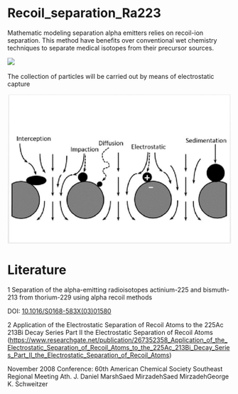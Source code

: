 # Recoil_separation_Ra223
Mathematic modeling separation alpha emitters relies on recoil-ion separation. 
This method have benefits over conventional wet chemistry techniques to separate medical isotopes from their precursor sources.

<img src="https://physics.aps.org/assets/40faa6b5-0173-450e-94a3-dfc8cd6f5f8d/es129_medium_1.png" /></h1>

The collection of particles will be carried out by means of electrostatic capture

<img src="https://github.com/StepanKatin/Recoil_separation_Ra223/blob/main/Aerosol-particle-collection-mechanisms-Different-types-of-filters-have-different_W640.jpg"/></h2>

# Literature
1 Separation of the alpha-emitting radioisotopes actinium-225 and bismuth-213 from thorium-229 using alpha recoil methods

DOI: [10.1016/S0168-583X(03)01580](http://dx.doi.org/10.1016/S0168-583X(03)01580-5)

2 Application of the Electrostatic Separation of Recoil Atoms to the 225Ac 213Bi Decay Series Part II the Electrostatic Separation of Recoil Atoms
(https://www.researchgate.net/publication/267352358_Application_of_the_Electrostatic_Separation_of_Recoil_Atoms_to_the_225Ac_213Bi_Decay_Series_Part_II_the_Electrostatic_Separation_of_Recoil_Atoms)

November 2008
Conference: 60th American Chemical Society Southeast Regional Meeting
Ath. J. Daniel MarshSaed MirzadehSaed MirzadehGeorge K. Schweitzer
